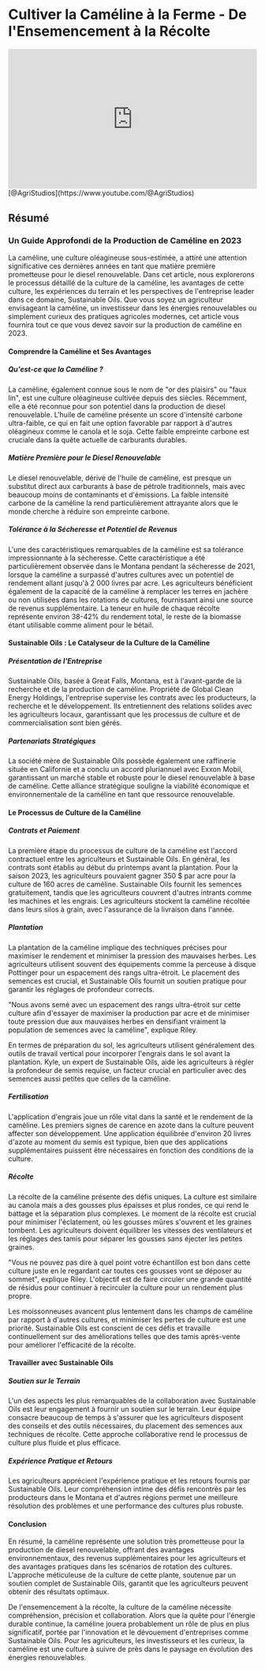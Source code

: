 # Cultiver la Caméline à la Ferme - De l'Ensemencement à la Récolte

<div style="position: relative; width: 100%; padding-bottom: 56.25%; height: 0; overflow: hidden;">
    <iframe src="https://www.youtube.com/embed/bcSk3hPmlzI?si=xxdZ3lNfPU-GG6jr" title="Lecteur vidéo YouTube" frameborder="0" allow="accelerometer; autoplay; clipboard-write; encrypted-media; gyroscope; picture-in-picture; web-share" referrerpolicy="strict-origin-when-cross-origin" allowfullscreen style="position: absolute; top: 0; left: 0; width: 100%; height: 100%; border: 0; object-fit: cover;"></iframe>
</div>
[@AgriStudios](https://www.youtube.com/@AgriStudios)

## Résumé
### Un Guide Approfondi de la Production de Caméline en 2023

La caméline, une culture oléagineuse sous-estimée, a attiré une attention significative ces dernières années en tant que matière première prometteuse pour le diesel renouvelable. Dans cet article, nous explorerons le processus détaillé de la culture de la caméline, les avantages de cette culture, les expériences du terrain et les perspectives de l'entreprise leader dans ce domaine, Sustainable Oils. Que vous soyez un agriculteur envisageant la caméline, un investisseur dans les énergies renouvelables ou simplement curieux des pratiques agricoles modernes, cet article vous fournira tout ce que vous devez savoir sur la production de caméline en 2023.

#### Comprendre la Caméline et Ses Avantages

##### Qu'est-ce que la Caméline ?

La caméline, également connue sous le nom de "or des plaisirs" ou "faux lin", est une culture oléagineuse cultivée depuis des siècles. Récemment, elle a été reconnue pour son potentiel dans la production de diesel renouvelable. L'huile de caméline présente un score d'intensité carbone ultra-faible, ce qui en fait une option favorable par rapport à d'autres oléagineux comme le canola et le soja. Cette faible empreinte carbone est cruciale dans la quête actuelle de carburants durables.

##### Matière Première pour le Diesel Renouvelable

Le diesel renouvelable, dérivé de l'huile de caméline, est presque un substitut direct aux carburants à base de pétrole traditionnels, mais avec beaucoup moins de contaminants et d'émissions. La faible intensité carbone de la caméline la rend particulièrement attrayante alors que le monde cherche à réduire son empreinte carbone.

##### Tolérance à la Sécheresse et Potentiel de Revenus

L'une des caractéristiques remarquables de la caméline est sa tolérance impressionnante à la sécheresse. Cette caractéristique a été particulièrement observée dans le Montana pendant la sécheresse de 2021, lorsque la caméline a surpassé d'autres cultures avec un potentiel de rendement allant jusqu'à 2 000 livres par acre. Les agriculteurs bénéficient également de la capacité de la caméline à remplacer les terres en jachère ou non utilisées dans les rotations de cultures, fournissant ainsi une source de revenus supplémentaire. La teneur en huile de chaque récolte représente environ 38-42% du rendement total, le reste de la biomasse étant utilisable comme aliment pour le bétail.

#### Sustainable Oils : Le Catalyseur de la Culture de la Caméline

##### Présentation de l'Entreprise

Sustainable Oils, basée à Great Falls, Montana, est à l'avant-garde de la recherche et de la production de caméline. Propriété de Global Clean Energy Holdings, l'entreprise supervise les contrats avec les producteurs, la recherche et le développement. Ils entretiennent des relations solides avec les agriculteurs locaux, garantissant que les processus de culture et de commercialisation sont bien gérés.

##### Partenariats Stratégiques

La société mère de Sustainable Oils possède également une raffinerie située en Californie et a conclu un accord pluriannuel avec Exxon Mobil, garantissant un marché stable et robuste pour le diesel renouvelable à base de caméline. Cette alliance stratégique souligne la viabilité économique et environnementale de la caméline en tant que ressource renouvelable.

#### Le Processus de Culture de la Caméline

##### Contrats et Paiement

La première étape du processus de culture de la caméline est l'accord contractuel entre les agriculteurs et Sustainable Oils. En général, les contrats sont établis au début du printemps avant la plantation. Pour la saison 2023, les agriculteurs pouvaient gagner 350 $ par acre pour la culture de 160 acres de caméline. Sustainable Oils fournit les semences gratuitement, tandis que les agriculteurs couvrent d'autres intrants comme les machines et les engrais. Les agriculteurs stockent la caméline récoltée dans leurs silos à grain, avec l'assurance de la livraison dans l'année.

##### Plantation

La plantation de la caméline implique des techniques précises pour maximiser le rendement et minimiser la pression des mauvaises herbes. Les agriculteurs utilisent souvent des équipements comme la perceuse à disque Pottinger pour un espacement des rangs ultra-étroit. Le placement des semences est crucial, et Sustainable Oils fournit un soutien pratique pour garantir les réglages de profondeur corrects.

"Nous avons semé avec un espacement des rangs ultra-étroit sur cette culture afin d'essayer de maximiser la production par acre et de minimiser toute pression due aux mauvaises herbes en densifiant vraiment la population de semences avec la caméline", explique Riley.

En termes de préparation du sol, les agriculteurs utilisent généralement des outils de travail vertical pour incorporer l'engrais dans le sol avant la plantation. Kyle, un expert de Sustainable Oils, aide les agriculteurs à régler la profondeur de semis requise, un facteur crucial en particulier avec des semences aussi petites que celles de la caméline.

##### Fertilisation

L'application d'engrais joue un rôle vital dans la santé et le rendement de la caméline. Les premiers signes de carence en azote dans la culture peuvent affecter son développement. Une application équilibrée d'environ 20 livres d'azote au moment du semis est typique, bien que des applications supplémentaires puissent être nécessaires en fonction des conditions de la culture.

##### Récolte

La récolte de la caméline présente des défis uniques. La culture est similaire au canola mais a des gousses plus épaisses et plus rondes, ce qui rend le battage et la séparation plus complexes. Le moment de la récolte est crucial pour minimiser l'éclatement, où les gousses mûres s'ouvrent et les graines tombent. Les agriculteurs doivent équilibrer les vitesses des ventilateurs et les réglages des tamis pour séparer les gousses sans éjecter les petites graines.

"Vous ne pouvez pas dire à quel point votre échantillon est bon dans cette culture juste en le regardant car toutes ces gousses vont se déposer au sommet", explique Riley. L'objectif est de faire circuler une grande quantité de résidus pour continuer à recirculer la culture pour un rendement plus propre.

Les moissonneuses avancent plus lentement dans les champs de caméline par rapport à d'autres cultures, et minimiser les pertes de culture est une priorité. Sustainable Oils est conscient de ces défis et travaille continuellement sur des améliorations telles que des tamis après-vente pour améliorer l'efficacité de la récolte.

#### Travailler avec Sustainable Oils

##### Soutien sur le Terrain

L'un des aspects les plus remarquables de la collaboration avec Sustainable Oils est leur engagement à fournir un soutien sur le terrain. Leur équipe consacre beaucoup de temps à s'assurer que les agriculteurs disposent des conseils et des outils nécessaires, du placement des semences aux techniques de récolte. Cette approche collaborative rend le processus de culture plus fluide et plus efficace.

##### Expérience Pratique et Retours

Les agriculteurs apprécient l'expérience pratique et les retours fournis par Sustainable Oils. Leur compréhension intime des défis rencontrés par les producteurs dans le Montana et d'autres régions permet une meilleure résolution des problèmes et une performance des cultures plus robuste.

#### Conclusion

En résumé, la caméline représente une solution très prometteuse pour la production de diesel renouvelable, offrant des avantages environnementaux, des revenus supplémentaires pour les agriculteurs et des avantages pratiques dans les scénarios de rotation des cultures. L'approche méticuleuse de la culture de cette plante, soutenue par un soutien complet de Sustainable Oils, garantit que les agriculteurs peuvent obtenir des résultats optimaux.

De l'ensemencement à la récolte, la culture de la caméline nécessite compréhension, précision et collaboration. Alors que la quête pour l'énergie durable continue, la caméline jouera probablement un rôle de plus en plus significatif, portée par l'innovation et le dévouement d'entreprises comme Sustainable Oils. Pour les agriculteurs, les investisseurs et les curieux, la caméline est une culture à suivre de près dans le paysage en évolution des énergies renouvelables.